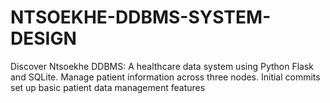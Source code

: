 # NTSOEKHE-DDBMS-SYSTEM-DESIGN
Discover Ntsoekhe DDBMS: A healthcare data system using Python Flask and SQLite. Manage patient information across three nodes. Initial commits set up basic patient data management features
